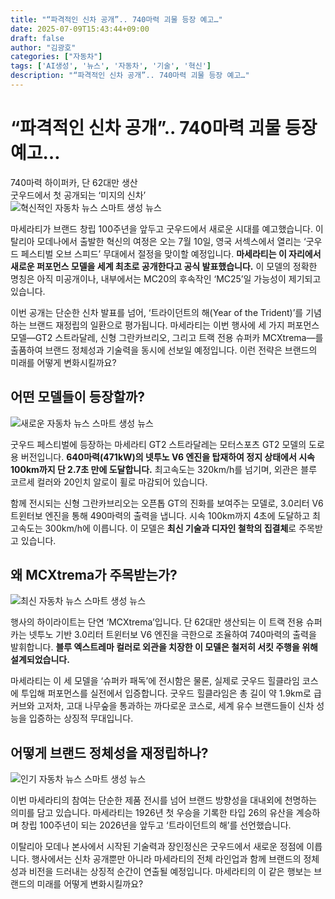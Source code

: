 ```yaml
---
title: "“파격적인 신차 공개”.. 740마력 괴물 등장 예고…"
date: 2025-07-09T15:43:44+09:00
draft: false
author: "김광호"
categories: ["자동차"]
tags: ['AI생성', '뉴스', '자동차', '기술', '혁신']
description: "“파격적인 신차 공개”.. 740마력 괴물 등장 예고…"
---
```


<h1>“파격적인 신차 공개”.. 740마력 괴물 등장 예고…</h1>

<div class='vertical-bar-text'>740마력 하이퍼카, 단 62대만 생산<br>굿우드에서 첫 공개되는 ‘미지의 신차’</div><img src='https://imagedelivery.net/BhPWbivJAhTvor9c-8lV2w/스마트-뉴스-기사_01_Maserati-GranCabrio-1024x572/public' alt='혁신적인 자동차 뉴스 스마트 생성 뉴스'/><p>마세라티가 브랜드 창립 100주년을 앞두고 굿우드에서 새로운 시대를 예고했습니다. 이탈리아 모데나에서 출발한 혁신의 여정은 오는 7월 10일, 영국 서섹스에서 열리는 ‘굿우드 페스티벌 오브 스피드’ 무대에서 절정을 맞이할 예정입니다. <strong>마세라티는 이 자리에서 새로운 퍼포먼스 모델을 세계 최초로 공개한다고 공식 발표했습니다.</strong> 이 모델의 정확한 명칭은 아직 미공개이나, 내부에서는 MC20의 후속작인 ‘MC25’일 가능성이 제기되고 있습니다.</p><p>이번 공개는 단순한 신차 발표를 넘어, ‘트라이던트의 해(Year of the Trident)’를 기념하는 브랜드 재정립의 일환으로 평가됩니다. 마세라티는 이번 행사에 세 가지 퍼포먼스 모델—GT2 스트라달레, 신형 그란카브리오, 그리고 트랙 전용 슈퍼카 MCXtrema—를 출품하여 브랜드 정체성과 기술력을 동시에 선보일 예정입니다. 이런 전략은 브랜드의 미래를 어떻게 변화시킬까요?</p><h2>어떤 모델들이 등장할까?</h2><img src='https://imagedelivery.net/BhPWbivJAhTvor9c-8lV2w/스마트-뉴스-기사_02_Maserati-GT2-Stradale-1-768x440/public' alt='새로운 자동차 뉴스 스마트 생성 뉴스'/><p>굿우드 페스티벌에 등장하는 마세라티 GT2 스트라달레는 모터스포츠 GT2 모델의 도로용 버전입니다. <strong>640마력(471kW)의 넷투노 V6 엔진을 탑재하여 정지 상태에서 시속 100km까지 단 2.7초 만에 도달합니다.</strong> 최고속도는 320km/h를 넘기며, 외관은 블루 코르세 컬러와 20인치 알로이 휠로 마감되어 있습니다.</p><p>함께 전시되는 신형 그란카브리오는 오픈톱 GT의 진화를 보여주는 모델로, 3.0리터 V6 트윈터보 엔진을 통해 490마력의 출력을 냅니다. 시속 100km까지 4초에 도달하고 최고속도는 300km/h에 이릅니다. 이 모델은 <strong>최신 기술과 디자인 철학의 집결체</strong>로 주목받고 있습니다.</p><h2>왜 MCXtrema가 주목받는가?</h2><img src='https://imagedelivery.net/BhPWbivJAhTvor9c-8lV2w/스마트-뉴스-기사_03_Maserati-GT2-Stradale-1024x802/public' alt='최신 자동차 뉴스 스마트 생성 뉴스'/><p>행사의 하이라이트는 단연 ‘MCXtrema’입니다. 단 62대만 생산되는 이 트랙 전용 슈퍼카는 넷투노 기반 3.0리터 트윈터보 V6 엔진을 극한으로 조율하여 740마력의 출력을 발휘합니다. <strong>블루 엑스트레마 컬러로 외관을 치장한 이 모델은 철저히 서킷 주행을 위해 설계되었습니다.</strong></p><p>마세라티는 이 세 모델을 ‘슈퍼카 패독’에 전시함은 물론, 실제로 굿우드 힐클라임 코스에 투입해 퍼포먼스를 실전에서 입증합니다. 굿우드 힐클라임은 총 길이 약 1.9km로 급커브와 고저차, 고대 나무숲을 통과하는 까다로운 코스로, 세계 유수 브랜드들이 신차 성능을 입증하는 상징적 무대입니다.</p><h2>어떻게 브랜드 정체성을 재정립하나?</h2><img src='https://imagedelivery.net/BhPWbivJAhTvor9c-8lV2w/스마트-뉴스-기사_04_Maserati-MCXtrema-768x678/public' alt='인기 자동차 뉴스 스마트 생성 뉴스'/><p>이번 마세라티의 참여는 단순한 제품 전시를 넘어 브랜드 방향성을 대내외에 천명하는 의미를 담고 있습니다. 마세라티는 1926년 첫 우승을 기록한 타입 26의 유산을 계승하며 창립 100주년이 되는 2026년을 앞두고 ‘트라이던트의 해’를 선언했습니다.</p><p>이탈리아 모데나 본사에서 시작된 기술력과 장인정신은 굿우드에서 새로운 정점에 이릅니다. 행사에서는 신차 공개뿐만 아니라 마세라티의 전체 라인업과 함께 브랜드의 정체성과 비전을 드러내는 상징적 순간이 연출될 예정입니다. 마세라티의 이 같은 행보는 브랜드의 미래를 어떻게 변화시킬까요?</p>